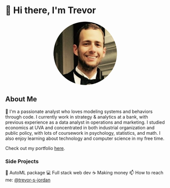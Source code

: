 # 👋 Hi there, I'm Trevor

<p align="center">
  <img src="./assets/profile_pic.png" alt="Profile Picture" width="200" height="200" style="border-radius: 50%;">
</p>

## About Me

👋 I'm a passionate analyst who loves modeling systems and behaviors through code. I currently work in strategy & analytics at a bank, with previous experience as a data analyst in operations and marketing. I studied economics at UVA and concentrated in both industrial organization and public policy, with lots of coursework in psychology, statistics, and math. I also enjoy learning about technology and computer science in my free time.

Check out my portfolio [here](https://www.github.com/tsj7ww/portfolio#readme).

### Side Projects

🤖 AutoML package 
💻 Full stack web dev 
☕ Making money 
📫 How to reach me: [@trevor-s-jordan](https://linkedin.com/in/trevor-s-jordan) 
